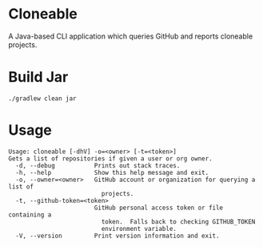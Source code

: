 # Cloneable

A Java-based CLI application which queries GitHub and reports cloneable
projects.

# Build Jar

    ./gradlew clean jar

# Usage

```
Usage: cloneable [-dhV] -o=<owner> [-t=<token>]
Gets a list of repositories if given a user or org owner.
  -d, --debug           Prints out stack traces.
  -h, --help            Show this help message and exit.
  -o, --owner=<owner>   GitHub account or organization for querying a list of
                          projects.
  -t, --github-token=<token>
                        GitHub personal access token or file containing a
                          token.  Falls back to checking GITHUB_TOKEN
                          environment variable.
  -V, --version         Print version information and exit.
```
